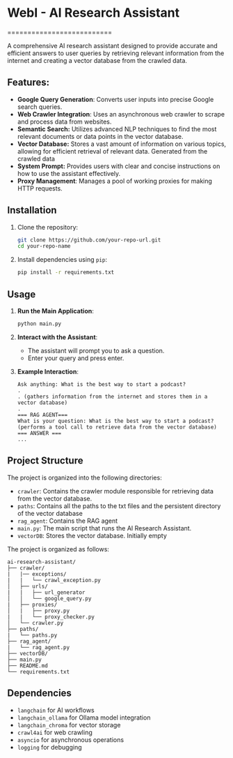 # WebI - AI Research Assistant
==========================

A comprehensive AI research assistant designed to provide accurate and efficient answers to user queries by retrieving relevant information from the internet and creating a vector database from the crawled data.

## Features:

*   **Google Query Generation**: Converts user inputs into precise Google search queries.
*   **Web Crawler Integration**: Uses an asynchronous web crawler to scrape and process data from websites.
*   **Semantic Search:** Utilizes advanced NLP techniques to find the most relevant documents or data points in the vector database.
*   **Vector Database:** Stores a vast amount of information on various topics, allowing for efficient retrieval of relevant data. Generated from the crawled data
*   **System Prompt:** Provides users with clear and concise instructions on how to use the assistant effectively.
*   **Proxy Management**: Manages a pool of working proxies for making HTTP requests.

## Installation

1. Clone the repository:
   ```sh
   git clone https://github.com/your-repo-url.git
   cd your-repo-name
   ```

2. Install dependencies using `pip`:
   ```sh
   pip install -r requirements.txt
   ```

## Usage

1. **Run the Main Application**:
   ```sh
   python main.py
   ```

2. **Interact with the Assistant**:
   - The assistant will prompt you to ask a question.
   - Enter your query and press enter.

3. **Example Interaction**:
   ```
   Ask anything: What is the best way to start a podcast?
   .
   . (gathers information from the internet and stores them in a vector database)
   .
   === RAG AGENT===
   What is your question: What is the best way to start a podcast?
   (performs a tool call to retrieve data from the vector database)
   === ANSWER ===
   ...
   ```

## Project Structure
The project is organized into the following directories:

*   `crawler`: Contains the crawler module responsible for retrieving data from the vector database.
*   `paths`: Contains all the paths to the txt files and the persistent directory of the vector database
*   `rag_agent`: Contains the RAG agent
*   `main.py`: The main script that runs the AI Research Assistant.
*   `vectorDB`: Stores the vector database. Initially empty

The project is organized as follows:

```
ai-research-assistant/
├── crawler/                        
|   |── exceptions/
|   |   └── crawl_exception.py      
│   ├── urls/
|   |   ├── url_generator
│   │   └── google_query.py
|   ├── proxies/
│   |   ├── proxy.py
|   |   └── proxy_checker.py
│   └── crawler.py
├── paths/
|   └── paths.py 
├── rag_agent/
|   └── rag_agent.py
├── vectorDB/ 
├── main.py
├── README.md
└── requirements.txt
```

## Dependencies
- `langchain` for AI workflows
- `langchain_ollama` for Ollama model integration
- `langchain_chroma` for vector storage
- `crawl4ai` for web crawling
- `asyncio` for asynchronous operations
- `logging` for debugging
